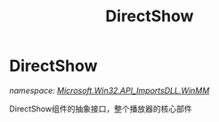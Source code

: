 ﻿---
title: DirectShow
---

# DirectShow
_namespace: [Microsoft.Win32.API_ImportsDLL.WinMM](N-Microsoft.Win32.API_ImportsDLL.WinMM.html)_

DirectShow组件的抽象接口，整个播放器的核心部件




